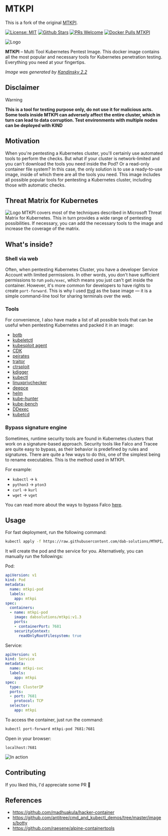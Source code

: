# MTKPI 
This is a fork of the original [MTKPI](https://github.com/r0binak/MTKPI).

[![License: MIT](https://img.shields.io/badge/License-MIT-blue.svg)](https://github.com/r0binak/MTKPI/blob/master/LICENSE)
[![Github Stars](https://img.shields.io/github/stars/dab-solutions/MTKPI)](https://github.com/dab-solutions/MTKPI/stargazers)
[![PRs Welcome](https://img.shields.io/badge/PRs-welcome-brightgreen.svg)](https://github.com/dab-solutions/MTKPI/pulls)
[![Docker Pulls MTKPI](https://img.shields.io/docker/pulls/dabsolutions/mtkpi?logo=docker)](https://hub.docker.com/r/dabsolutions/mtkpi)

![Logo](images/logo.jpg)

**MTKPI** – Multi Tool Kubernetes Pentest Image. This docker image contains all the most popular and necessary tools for Kubernetes penetration testing. Everything you need at your fingertips.

*Image was generated by [Kandinsky 2.2](https://www.sberbank.com/promo/kandinsky/)*

Disclaimer
-----

> [!WARNING]  
> **This is a tool for testing purpose only, do not use it for malicious acts. Some tools inside MTKPI can adversely affect the entire cluster, which in turn can lead to data corruption. Test environments with multiple nodes can be deployed with KIND**

## Motivation
When you're pentesting a Kubernetes cluster, you'll certainly use automated tools to perform the checks. But what if your cluster is network-limited and you can't download the tools you need inside the Pod? Or a read-only container file system? In this case, the only solution is to use a ready-to-use image, inside of which there are all the tools you need. This image includes all possible popular tools for pentesting a Kubernetes cluster, including those with automatic checks.

## Threat Matrix for Kubernetes
![Logo](images/matrix.png)
MTKPI covers most of the techniques described in Microsoft Threat Matrix for Kubernetes. This in turn provides a wide range of pentesting possibilities. If necessary, you can add the necessary tools to the image and increase the coverage of the matrix.

## What's inside?
### Shell via web
Often, when pentesting Kubernetes Cluster, you have a developer Service Account with limited permissions. In other words, you don't have sufficient permissions to run `pods/exec`, which means you just can't get inside the container. However, it's more common for developers to have rights to create `port-forward`. This is why I used [ttyd](https://github.com/tsl0922/ttyd) as the base image ― it is a simple command-line tool for sharing terminals over the web.
### Tools
For convenience, I also have made a list of all possible tools that can be useful when pentesting Kubernetes and packed it in an image:

- [botb](https://github.com/brompwnie/botb)
- [kubeletctl](https://github.com/cyberark/kubeletctl)
- [kubesploit agent](https://github.com/cyberark/kubesploit)
- [CDK](https://github.com/cdk-team/CDK)
- [peirates](https://github.com/inguardians/peirates)
- [traitor](https://github.com/liamg/traitor)
- [ctrsploit](https://github.com/ctrsploit/ctrsploit)
- [kdigger](https://github.com/quarkslab/kdigger)
- [kubectl](https://kubernetes.io/docs/tasks/tools/install-kubectl-linux/)
- [linuxprivchecker](https://github.com/sleventyeleven/linuxprivchecker)
- [deepce](https://github.com/stealthcopter/deepce)
- [helm](https://helm.sh)
- [kube-hunter](https://github.com/aquasecurity/kube-hunter)
- [kube-bench](https://github.com/aquasecurity/kube-bench)
- [DDexec](https://github.com/carlospolop/DDexec)
- [kubetcd](https://github.com/nccgroup/kubetcd)

### Bypass signature engine
Sometimes, runtime security tools are found in Kubernetes clusters that work on a signature-based approach. Security tools like Falco and Tracee are quite easy to bypass, as their behavior is predefined by rules and signatures. There are quite a few ways to do this, one of the simplest being to rename executables. This is the method used in MTKPI.

For example:

- `kubectl` → `k`
- `python3` → `pton3`
- `curl` → `kurl`
- `wget` → `vget`

You can read more about the ways to bypass Falco [here](https://github.com/blackberry/Falco-bypasses).

## Usage

For fast deployment, run the following command:
```bash
kubectl apply -f https://raw.githubusercontent.com/dab-solutions/MTKPI/main/deploy/mtkpi.yaml
```

It will create the pod and the service for you. Alternatively, you can manually run the followings:

Pod:
```yaml
apiVersion: v1
kind: Pod
metadata:
  name: mtkpi-pod
  labels:
    app: mtkpi
spec:
  containers:
  - name: mtkpi-pod
    image: dabsolutions/mtkpi:v1.3
    ports:
    - containerPort: 7681
    securityContext:
      readOnlyRootFilesystem: true
```
Service:
```yaml
apiVersion: v1
kind: Service
metadata:
  name: mtkpi-svc
  labels:
    app: mtkpi
spec:
  type: ClusterIP
  ports:
  - port: 7681
    protocol: TCP
  selector:
    app: mtkpi
```

To access the container, just run the command:

```bash
kubectl port-forward mtkpi-pod 7681:7681
```

Open in your browser:

```
localhost:7681
```
![In action](/images/in-action.png)

## Contributing
If you liked this, I'd appreciate some PR 🙂

## References

* https://github.com/madhuakula/hacker-container
* https://github.com/antitree/cmd_and_kubectl_demos/tree/master/images/botty
* https://github.com/raesene/alpine-containertools
